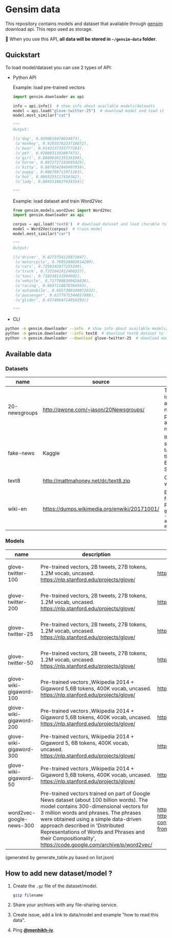 # Gensim data
This repository contains models and dataset that available through [gensim](https://github.com/RaRe-Technologies/gensim) download api. This repo used as storage.

:red_circle: When you use this API, **all data will be stored in `~/gensim-data` folder**.

## Quickstart
To load model/dataset you can use 2 types of API:
- Python API

  Example: load pre-trained vectors
  ```python
  import gensim.downloader as api

  info = api.info()  # show info about available models/datasets
  model = api.load("glove-twitter-25")  # download model and load it to memory
  model.most_similar("cat")
  
  """
  Output:

  [(u'dog', 0.9590819478034973),
   (u'monkey', 0.9203578233718872),
   (u'bear', 0.9143137335777283),
   (u'pet', 0.9108031392097473),
   (u'girl', 0.8880630135536194),
   (u'horse', 0.8872727155685425),
   (u'kitty', 0.8870542049407959),
   (u'puppy', 0.886769711971283),
   (u'hot', 0.8865255117416382),
   (u'lady', 0.8845518827438354)]
 
  """
  ```
  
  Example: load dataset and train Word2Vec
  ```python
  from gensim.models.word2vec import Word2Vec
  import gensim.downloader as api

  corpus = api.load('text8')  # download dataset and load iterable to memory
  model = Word2Vec(corpus)  # train model
  model.most_similar("car")

  """
  Output:

  [(u'driver', 0.8273754119873047),
   (u'motorcycle', 0.769528865814209),
   (u'cars', 0.7356342077255249),
   (u'truck', 0.7331641912460327),
   (u'taxi', 0.718338131904602),
   (u'vehicle', 0.7177008390426636),
   (u'racing', 0.6697118878364563),
   (u'automobile', 0.6657308340072632),
   (u'passenger', 0.6377975344657898),
   (u'glider', 0.6374964714050293)]
 
  """
  ```
 - CLI
  ```bash
  python -m gensim.downloader --info  # show info about available models/datasets
  python -m gensim.downloader --info text8  # download text8 dataset to ~/gensim-data/text8
  python -m gensim.downloader --download glove-twitter-25  # download model to ~/gensim-data/glove-twitter-50/
  ```
## Available data
### Datasets
| name | source | description |
|------|--------|-------------|
| 20-newsgroups | http://qwone.com/~jason/20Newsgroups/ | The 20 Newsgroups data set is a collection of approximately 20,000 newsgroup documents, partitioned (nearly) evenly across 20 different newsgroups |
| fake-news | Kaggle | It contains text and metadata scraped from 244 websites tagged as 'bullshit' here by the BS Detector Chrome Extension by Daniel Sieradski. |
| text8 | http://mattmahoney.net/dc/text8.zip | Cleaned small sample from wikipedia |
| wiki-en | https://dumps.wikimedia.org/enwiki/20171001/ | Extracted Wikipedia dump from October 2017. Produced by `python -m gensim.scripts.segment_wiki -f enwiki-20171001-pages-articles.xml.bz2 -o wiki-en.gz` |

### Models
| name | description | papers | preprocessing | parameters |
|------|-------------|------------|--------|---------------|
| glove-twitter-100 | Pre-trained vectors, 2B tweets, 27B tokens, 1.2M vocab, uncased. https://nlp.stanford.edu/projects/glove/ | https://nlp.stanford.edu/pubs/glove.pdf | Converted to w2v format with `python -m gensim.scripts.glove2word2vec -i <fname> -o glove-twitter-100.txt` | dimensions = 100 |
| glove-twitter-200 | Pre-trained vectors, 2B tweets, 27B tokens, 1.2M vocab, uncased. https://nlp.stanford.edu/projects/glove/ | https://nlp.stanford.edu/pubs/glove.pdf | Converted to w2v format with `python -m gensim.scripts.glove2word2vec -i <fname> -o glove-twitter-200.txt` | dimensions = 200 |
| glove-twitter-25 | Pre-trained vectors, 2B tweets, 27B tokens, 1.2M vocab, uncased. https://nlp.stanford.edu/projects/glove/ | https://nlp.stanford.edu/pubs/glove.pdf | Converted to w2v format with `python -m gensim.scripts.glove2word2vec -i <fname> -o glove-twitter-25.txt` | dimensions = 25 |
| glove-twitter-50 | Pre-trained vectors, 2B tweets, 27B tokens, 1.2M vocab, uncased. https://nlp.stanford.edu/projects/glove/ | https://nlp.stanford.edu/pubs/glove.pdf | Converted to w2v format with `python -m gensim.scripts.glove2word2vec -i <fname> -o glove-twitter-50.txt` | dimensions = 50 |
| glove-wiki-gigaword-100 | Pre-trained vectors ,Wikipedia 2014 + Gigaword 5,6B tokens, 400K vocab, uncased. https://nlp.stanford.edu/projects/glove/ | https://nlp.stanford.edu/pubs/glove.pdf | Converted to w2v format with `python -m gensim.scripts.glove2word2vec -i <fname> -o glove-wiki-gigaword-100.txt` | dimensions = 100 |
| glove-wiki-gigaword-200 | Pre-trained vectors ,Wikipedia 2014 + Gigaword 5,6B tokens, 400K vocab, uncased. https://nlp.stanford.edu/projects/glove/ | https://nlp.stanford.edu/pubs/glove.pdf | Converted to w2v format with `python -m gensim.scripts.glove2word2vec -i <fname> -o glove-wiki-gigaword-200.txt` | dimentions = 200 |
| glove-wiki-gigaword-300 | Pre-trained vectors, Wikipedia 2014 + Gigaword 5, 6B tokens, 400K vocab, uncased. https://nlp.stanford.edu/projects/glove/ | https://nlp.stanford.edu/pubs/glove.pdf | Converted to w2v format with `python -m gensim.scripts.glove2word2vec -i <fname> -o glove-wiki-gigaword-300.txt` | dimensions = 300 |
| glove-wiki-gigaword-50 | Pre-trained vectors ,Wikipedia 2014 + Gigaword 5,6B tokens, 400K vocab, uncased. https://nlp.stanford.edu/projects/glove/ | https://nlp.stanford.edu/pubs/glove.pdf | Converted to w2v format with `python -m gensim.scripts.glove2word2vec -i <fname> -o glove-wiki-gigaword-50.txt` | dimension = 50 |
| word2vec-google-news-300 | Pre-trained vectors trained on part of Google News dataset (about 100 billion words). The model contains 300-dimensional vectors for 3 million words and phrases. The phrases were obtained using a simple data-driven approach described in 'Distributed Representations of Words and Phrases and their Compositionality', https://code.google.com/archive/p/word2vec/ | https://arxiv.org/abs/1301.3781, https://arxiv.org/abs/1310.4546, https://www.microsoft.com/en-us/research/publication/linguistic-regularities-in-continuous-space-word-representations/?from=http%3A%2F%2Fresearch.microsoft.com%2Fpubs%2F189726%2Frvecs.pdf | - | dimension = 300 |
(generated by generate_table.py based on list.json)


## How to add new dataset/model ?
1. Create the `.gz` file of the dataset/model. 
   ```bash
   gzip filename
   ```
2. Share your archives with any file-sharing service.
   
3. Create issue, add a link to data/model and example "how to read this data".

4. Ping **[@menhikh-iv](https://github.com/menshikh-iv)**.